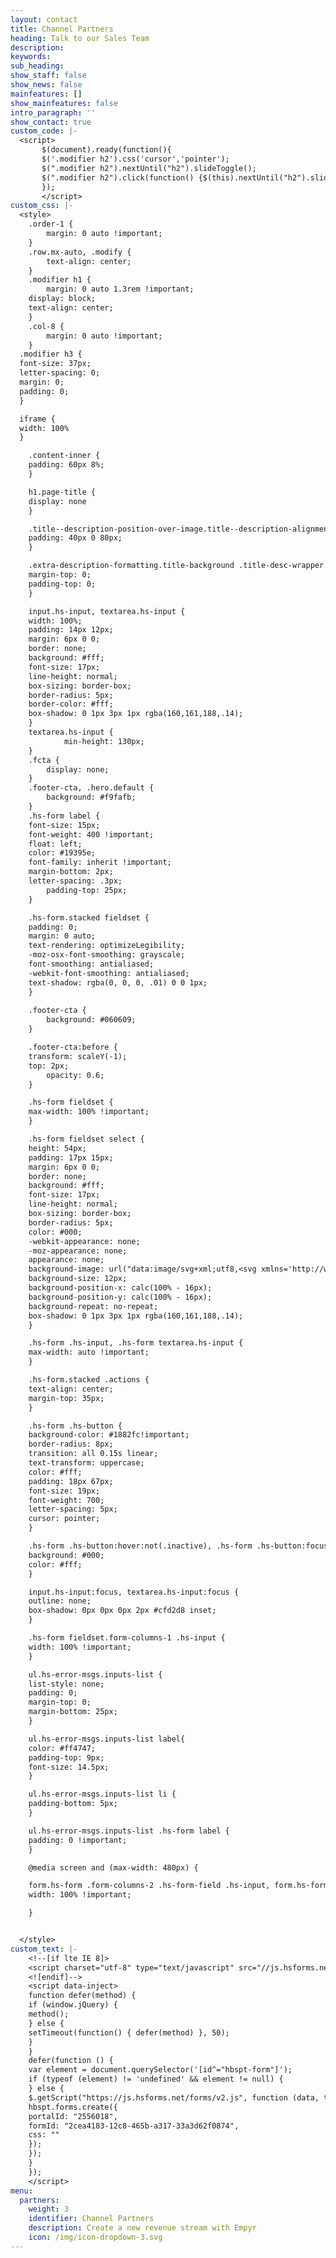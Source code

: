 ```yaml
---
layout: contact
title: Channel Partners
heading: Talk to our Sales Team
description: 
keywords: 
sub_heading: 
show_staff: false
show_news: false
mainfeatures: []
show_mainfeatures: false
intro_paragraph: ''
show_contact: true
custom_code: |-
  <script>
       $(document).ready(function(){
       $('.modifier h2').css('cursor','pointer');
       $(".modifier h2").nextUntil("h2").slideToggle();
       $(".modifier h2").click(function() {$(this).nextUntil("h2").slideToggle();});
       });
       </script>
custom_css: |-
  <style>
    .order-1 {
        margin: 0 auto !important;
    }
    .row.mx-auto, .modify {
        text-align: center;
    }
    .modifier h1 {
        margin: 0 auto 1.3rem !important;
    display: block;
    text-align: center;
    }
    .col-8 {
        margin: 0 auto !important;
    }
  .modifier h3 {
  font-size: 37px;
  letter-spacing: 0;
  margin: 0;
  padding: 0;
  }

  iframe {
  width: 100%
  }

    .content-inner {
    padding: 60px 8%;
    }

    h1.page-title {
    display: none
    }

    .title--description-position-over-image.title--description-alignment-center .title-desc-inner {
    padding: 40px 0 80px;
    }

    .extra-description-formatting.title-background .title-desc-wrapper.over-image.has-main-image .page-desc, .extra-description-formatting.title-background:not(.collection-type-index) .title-desc-wrapper .page-desc {
    margin-top: 0;
    padding-top: 0;
    }

    input.hs-input, textarea.hs-input {
    width: 100%;
    padding: 14px 12px;
    margin: 6px 0 0;
    border: none;
    background: #fff;
    font-size: 17px;
    line-height: normal;
    box-sizing: border-box;
    border-radius: 5px;
    border-color: #fff;
    box-shadow: 0 1px 3px 1px rgba(160,161,188,.14);
    }
    textarea.hs-input {
            min-height: 130px;
    }
    .fcta {
        display: none;
    } 
    .footer-cta, .hero.default {
        background: #f9fafb;
    }
    .hs-form label {
    font-size: 15px;
    font-weight: 400 !important;
    float: left;
    color: #19395e;
    font-family: inherit !important;
    margin-bottom: 2px;
    letter-spacing: .3px;
        padding-top: 25px;
    }

    .hs-form.stacked fieldset {
    padding: 0;
    margin: 0 auto;
    text-rendering: optimizeLegibility;
    -moz-osx-font-smoothing: grayscale;
    font-smoothing: antialiased;
    -webkit-font-smoothing: antialiased;
    text-shadow: rgba(0, 0, 0, .01) 0 0 1px;
    }
    
    .footer-cta {
        background: #060609;
    }

    .footer-cta:before {
    transform: scaleY(-1);
    top: 2px;
        opacity: 0.6;
    }

    .hs-form fieldset {
    max-width: 100% !important;
    }

    .hs-form fieldset select {
    height: 54px;
    padding: 17px 15px;
    margin: 6px 0 0;
    border: none;
    background: #fff;
    font-size: 17px;
    line-height: normal;
    box-sizing: border-box;
    border-radius: 5px;
    color: #000;
    -webkit-appearance: none;
    -moz-appearance: none;
    appearance: none;
    background-image: url("data:image/svg+xml;utf8,<svg xmlns='http://www.w3.org/2000/svg' width='100' height='100' fill='%23000000'><polygon points='20,0 80,0 50,52'/></svg>");
    background-size: 12px;
    background-position-x: calc(100% - 16px);
    background-position-y: calc(100% - 16px);
    background-repeat: no-repeat;
    box-shadow: 0 1px 3px 1px rgba(160,161,188,.14);
    }

    .hs-form .hs-input, .hs-form textarea.hs-input {
    max-width: auto !important;
    }

    .hs-form.stacked .actions {
    text-align: center;
    margin-top: 35px;
    }

    .hs-form .hs-button {
    background-color: #1882fc!important;
    border-radius: 8px;
    transition: all 0.15s linear;
    text-transform: uppercase;
    color: #fff;
    padding: 18px 67px;
    font-size: 19px;
    font-weight: 700;
    letter-spacing: 5px;
    cursor: pointer;
    }

    .hs-form .hs-button:hover:not(.inactive), .hs-form .hs-button:focus:not(.inactive), .hs-form .hs-button.hovered:not(.inactive) {
    background: #000;
    color: #fff;
    }

    input.hs-input:focus, textarea.hs-input:focus {
    outline: none;
    box-shadow: 0px 0px 0px 2px #cfd2d8 inset;
    }

    .hs-form fieldset.form-columns-1 .hs-input {
    width: 100% !important;
    }

    ul.hs-error-msgs.inputs-list {
    list-style: none;
    padding: 0;
    margin-top: 0;
    margin-bottom: 25px;
    }

    ul.hs-error-msgs.inputs-list label{
    color: #ff4747;
    padding-top: 9px;
    font-size: 14.5px;
    }

    ul.hs-error-msgs.inputs-list li {
    padding-bottom: 5px;
    }

    ul.hs-error-msgs.inputs-list .hs-form label {
    padding: 0 !important;
    }

    @media screen and (max-width: 480px) {

    form.hs-form .form-columns-2 .hs-form-field .hs-input, form.hs-form .form-columns-3 .hs-form-field .hs-input {
    width: 100% !important;

    }


  </style>
custom_text: |-
    <!--[if lte IE 8]>
    <script charset="utf-8" type="text/javascript" src="//js.hsforms.net/forms/v2-legacy.js"></script>
    <![endif]-->
    <script data-inject>
    function defer(method) {
    if (window.jQuery) {
    method();
    } else {
    setTimeout(function() { defer(method) }, 50);
    }
    }
    defer(function () {
    var element = document.querySelector('[id^="hbspt-form"]');
    if (typeof (element) != 'undefined' && element != null) {
    } else {
    $.getScript("https://js.hsforms.net/forms/v2.js", function (data, textStatus, jqxhr) {
    hbspt.forms.create({
    portalId: "2556018",
    formId: "2cea4183-12c8-465b-a317-33a3d62f0874",
    css: ""
    });
    });
    }
    });
    </script>
menu:
  partners:
    weight: 3
    identifier: Channel Partners
    description: Create a new revenue stream with Empyr
    icon: /img/icon-dropdown-3.svg
---
```

